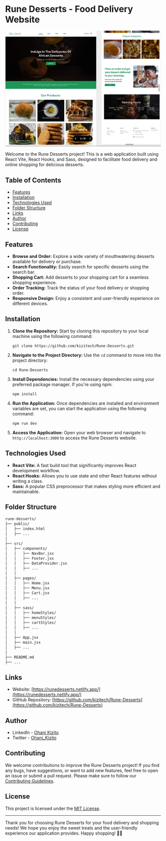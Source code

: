 # Rune Desserts - Food Delivery Website

![Rune Desserts](screenshot.jpg)

Welcome to the Rune Desserts project! This is a web application built using React Vite, React Hooks, and Sass, designed to facilitate food delivery and online shopping for delicious desserts.

## Table of Contents

- [Features](#features)
- [Installation](#installation)
- [Technologies Used](#technologies-used)
- [Folder Structure](#folder-structure)
- [Links](#links)
- [Author](#author)
- [Contributing](#contributing)
- [License](#license)

## Features

- **Browse and Order:** Explore a wide variety of mouthwatering desserts available for delivery or purchase.
- **Search Functionality:** Easily search for specific desserts using the search bar.
- **Shopping Cart:** Add desserts to your shopping cart for a seamless shopping experience.
- **Order Tracking:** Track the status of your food delivery or shopping order.
- **Responsive Design:** Enjoy a consistent and user-friendly experience on different devices.

## Installation

1. **Clone the Repository:** Start by cloning this repository to your local machine using the following command:
   ```
   git clone https://github.com/kizitech/Rune-Desserts.git
   ```

2. **Navigate to the Project Directory:** Use the `cd` command to move into the project directory:
   ```
   cd Rune-Desserts
   ```

3. **Install Dependencies:** Install the necessary dependencies using your preferred package manager. If you're using npm:
   ```
   npm install
   ```

4. **Run the Application:** Once dependencies are installed and environment variables are set, you can start the application using the following command:
   ```
   npm run dev
   ```

5. **Access the Application:** Open your web browser and navigate to `http://localhost:3000` to access the Rune Desserts website.

## Technologies Used

- **React Vite:** A fast build tool that significantly improves React development workflow.
- **React Hooks:** Allows you to use state and other React features without writing a class.
- **Sass:** A popular CSS preprocessor that makes styling more efficient and maintainable.

## Folder Structure

```
rune-desserts/
├── public/
│   ├── index.html
│   ├── ...
│
├── src/
│   ├── components/
│   │   ├── NavBar.jsx
│   │   ├── Footer.jsx
│   │   ├── DataProvider.jsx
│   │   ├── ...
│   │
│   ├── pages/
│   │   ├── Home.jsx
│   │   ├── Menu.jsx
│   │   ├── Cart.jsx
│   │   ├── ...
│   │
│   ├── sass/
│   │   ├── homeStyles/
│   │   ├── menuStyles/
│   │   ├── cartStyles/
│   │   ├── ...
│   │
│   ├── App.jsx
│   ├── main.jsx
│   ├── ...
│
├── README.md
├── ...
```

## Links

- Website: [https://runedesserts.netlify.app/](https://runedesserts.netlify.app/)
- GitHub Repository: [https://github.com/kizitech/Rune-Desserts](https://github.com/kizitech/Rune-Desserts)

## Author

- LinkedIn - [Ohani Kizito](https://www.linkedin.com/in/ohanikizito/)
- Twitter - [Ohani_Kizito](https://www.twitter.com/Ohani_Kizito)

## Contributing

We welcome contributions to improve the Rune Desserts project! If you find any bugs, have suggestions, or want to add new features, feel free to open an issue or submit a pull request. Please make sure to follow our [Contributing Guidelines](CONTRIBUTING.md).

## License

This project is licensed under the [MIT License](LICENSE).

---

Thank you for choosing Rune Desserts for your food delivery and shopping needs! We hope you enjoy the sweet treats and the user-friendly experience our application provides. Happy shopping! 🍰🛒